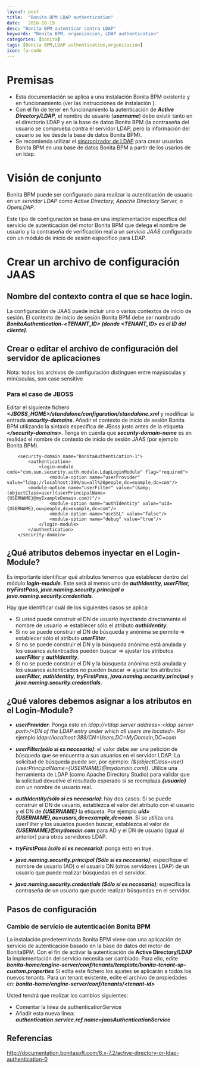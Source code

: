 ```yaml
---
layout: post
title:  "Bonita BPM LDAP authentication"
date:   2016-10-19
desc: "Bonita BPM autenticar contra LDAP"
keywords: "Bonita BPM, organizacion, LDAP authentication"
categories: [bonita]
tags: [Bonita BPM,LDAP authentication,organizacion] 
icon: fa-code
---
```


# Premisas

* Esta documentación se aplica a una instalación Bonita BPM existente y en funcionamiento (ver las instrucciones de instalación ).
* Con el fin de tener en funcionamiento la autenticación de <em><strong>Active Directory/LDAP</strong></em>, el nombre de usuario (<em><strong>username</strong></em>) debe existir tanto en el directorio LDAP y en la base de datos Bonita BPM (la contraseña del usuario se comprueba contra el servidor LDAP, pero la información del usuario se lee desde la base de datos Bonita BPM). 
* Se recomienda utilizar el [sincronizador de LDAP](https://javiermartinalonso.github.io/bonita/2016/10/19/bonita-LDAP-Synchronizer.html "sincronizador de LDAP") para crear usuarios Bonita BPM en una base de datos Bonita BPM a partir de los usarios de un ldap.

# Visión de conjunto

Bonita BPM puede ser configurado para realizar la autenticación de usuario en un <em>servidor LDAP como Active Directory, Apache Directory Server, o OpenLDAP</em>.

Este tipo de configuración se basa en una implementación específica del servicio de autenticación del motor Bonita BPM que delega el nombre de usuario y la contraseña de verificación real a un <em>servicio JAAS</em> configurado con un módulo de inicio de sesión específico para LDAP.

# Crear un archivo de configuración JAAS

## Nombre del contexto contra el que se hace login.

La configuración de JAAS puede incluir uno o varios contextos de inicio de sesión. El contexto de inicio de sesión Bonita BPM debe ser nombrado <em><strong>BonitaAuthentication\-\<TENANT_ID\> (donde \<TENANT_ID\> es el ID del cliente)</strong></em>.

## Crear o editar el archivo de configuración del servidor de aplicaciones

Nota: todos los archivos de configuración distinguen entre mayúsculas y minúsculas, son case sensitive

### Para el caso de JBOSS

Editar el siguiente fichero <em><strong>\<JBOSS_HOME\>/standalone/configuration/standalone.xml</strong></em> y modificar la entrada <em><strong>security\-domains</strong></em>.
Añadir el contexto de inicio de sesión Bonita BPM utilizando la sintaxis específica de JBoss justo antes de la etiqueta <em><strong>\</security-domains\></strong></em>. 
Tenga en cuenta que <em><strong>security\-domain\-name</strong></em> es en realidad el nombre de contexto de inicio de sesión JAAS (por ejemplo Bonita BPM).



        <security-domain name="BonitaAuthentication-1">
            <authentication>
                <login-module code="com.sun.security.auth.module.LdapLoginModule" flag="required">
                    <module-option name="userProvider" value="ldap://localhost:389/ou=all%20people,dc=example,dc=com"/>
		    <module-option name="userFilter" value="(&amp;(objectClass=user)(userPrincipalName={USERNAME}@myExampleDomain.com))"/>		    
                    <module-option name="authIdentity" value="uid={USERNAME},ou=people,dc=example,dc=com"/>
                    <module-option name="useSSL" value="false"/>
                    <module-option name="debug" value="true"/>
                </login-module>
            </authentication>
        </security-domain>
		

## ¿Qué atributos debemos inyectar en el Login\-Module?

Es importante identificar qué atributos tenemos que establecer dentro del módulo <strong><em>login\-module</em></strong>. Este será al menos uno de <em><strong>authIdentity, userFilter, tryFirstPass, java.naming.security.principal o java.naming.security.credentials</strong></em>. 

Hay que identificar cuál de los siguientes casos se aplica:

* Si usted puede construir el DN de usuario inyectando directamente el nombre de usuario => establecer sólo el atributo <em><strong>authIdentity</strong></em>.
* Si no se puede construir el DN de búsqueda y anónima se permite => establecer sólo el atributo <em><strong>userFilter</strong></em>.
* Si no se puede construir el DN y la búsqueda anónima está anulada y los usuarios autenticados pueden buscar => ajustar los atributos <em><strong>userFilter</strong></em> y <em><strong>authIdentity</strong></em>.
* Si no se puede construir el DN y la búsqueda anónima está anulada y los usuarios autenticados no pueden buscar =>  ajustar los atributos <em><strong>userFilter, authIdentity, tryFirstPass, java.naming.security.principal</strong></em> y <em><strong>java.naming.security.credentials</strong></em>.

## ¿Qué valores debemos asignar a los atributos en el Login\-Module?

* <em><strong>userProvider</strong></em>: Ponga esto en <em>ldap://\<ldap server address>:\<ldap server port\>/\<DN  of the LDAP entry under which all users are located\></em>. Por ejemplo:<em>ldap://localhost:389/CN=Users,DC=MyDomain,DC=com</em>

* <em><strong>userFilter(sólo si es necesario)</strong></em>: el valor debe ser una petición de búsqueda que se encuentra a sus usuarios en el servidor LDAP. La solicitud de búsqueda puede ser, por ejemplo: <em>(&(objectClass=user)(userPrincipalName={USERNAME}@mydomain.com))</em>. Utilice una herramienta de LDAP (como Apache Directory Studio) para validar que la solicitud devuelve el resultado esperado si se reemplaza <em><strong>{usuario}</strong></em> con un nombre de usuario real.

* <em><strong>authIdentity(sólo si es necesario)</strong></em>: hay dos casos: 
Si se puede construir el DN de usuario, establezca el valor del atributo con el usuario y el DN de <em><strong>{USERNAME}</strong></em> la etiqueta. Por ejemplo <em><strong>uid={USERNAME},ou=users,dc=example,dc=com</strong></em>. 
Si se utiliza una userFilter y los usuarios pueden buscar, establezca el valor de <em><strong>{USERNAME}@mydomain.com</strong></em> para AD y el DN de usuario (igual al anterior) para otros servidores LDAP.

* <em><strong>tryFirstPass (sólo si es necesario)</strong></em>: ponga esto en true.

* <em><strong>java.naming.security.principal (Sólo si es necesario)</strong></em>: especifique el nombre de usuario (AD) o el usuario DN (otros servidores LDAP) de un usuario que puede realizar búsquedas en el servidor.

* <em><strong>java.naming.security.credentials (Sólo si es necesario)</strong></em>: especifica la contraseña de un usuario que puede realizar búsquedas en el servidor.

## Pasos de configuración

### Cambio de servicio de autenticación Bonita BPM

La instalación predeterminada Bonita BPM viene con una aplicación de servicio de autenticación basado en la base de datos del motor de BonitaBPM. 
Con el fin de activar la autenticación de <strong>Active Directory/LDAP</strong> la implementación del servicio necesita ser cambiado. 
Para ello, edite <em><strong>bonita-home/engine-server/conf/tenants/template/bonita-tenant-sp-custom.properties</strong></em>
Si edita este fichero los ajustes se aplicarán a todos los nuevos tenants. Para un tenant existente, edite el archivo de propiedades en: <em><strong>bonita-home/engine-server/conf/tenants/\<tenant-id\></strong></em>

Usted tendrá que realizar los cambios siguientes:

* Comentar la linea de authenticationService
* Añadir esta nueva línea: <em><strong>authentication.service.ref.name=jaasAuthenticationService</strong></em>


## Referencias

<http://documentation.bonitasoft.com/6.x-7.2/active-directory-or-ldap-authentication-0>
